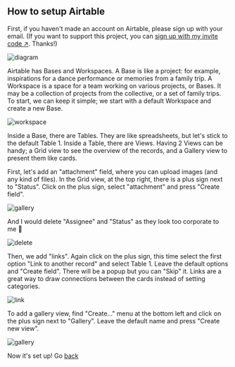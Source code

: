 How to setup Airtable
--------

First, if you haven't made an account on Airtable, please sign up with your email. (If you want to support this project, you can [sign up with my invite code :arrow_upper_right:](https://airtable.com/invite/r/vt3Outyp). Thanks!)

![diagram](https://cdn.glitch.global/61984d65-52b6-418b-b420-2547b4acca3d/airtable-diagram.png?v=1693822525408)

Airtable has Bases and Workspaces. A Base is like a project: for example, inspirations for a dance performance or memories from a family trip. A Workspace is a space for a team working on various projects, or Bases. It may be a collection of projects from the collective, or a set of family trips. To start, we can keep it simple; we start with a default Workspace and create a new Base.

![workspace](https://cdn.glitch.global/61984d65-52b6-418b-b420-2547b4acca3d/a54b0a1a-0c99-4b71-88d3-5f266413e9cc.image.png?v=1693751711729)

Inside a Base, there are Tables. They are like spreadsheets, but let's stick to the default Table 1. Inside a Table, there are Views. Having 2 Views can be handy; a Grid view to see the overview of the records, and a Gallery view to present them like cards.

First, let's add an "attachment" field, where you can upload images (and any kind of files). In the Grid view, at the top right, there is a plus sign next to "Status". Click on the plus sign, select "attachment" and press "Create field".

![gallery](https://cdn.glitch.global/61984d65-52b6-418b-b420-2547b4acca3d/airtable-add-attachments.png?v=1693751898749)

And I would delete "Assignee" and "Status" as they look too corporate to me :rofl:

![delete](https://cdn.glitch.global/61984d65-52b6-418b-b420-2547b4acca3d/airtable-delete-field.png?v=1693756236808)

Then, we add "links". Again click on the plus sign, this time select the first option "Link to another record" and select Table 1. Leave the default options and "Create field". There will be a popup but you can "Skip" it. Links are a great way to draw connections between the cards instead of setting categories.

![link](https://cdn.glitch.global/61984d65-52b6-418b-b420-2547b4acca3d/airtable-link.png?v=1693756235452)

To add a gallery view, find "Create..." menu at the bottom left and click on the plus sign next to "Gallery". Leave the default name and press "Create new view". 

![gallery](https://cdn.glitch.global/61984d65-52b6-418b-b420-2547b4acca3d/airtable-add-gallery.png?v=1693751898749)

Now it's set up! Go [back](#doc/start)